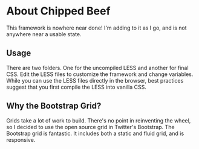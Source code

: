 # About Chipped Beef

This framework is nowhere near done! I'm adding to it as I go, and is not anywhere near a usable state.

## Usage

There are two folders. One for the uncompiled LESS and another for final CSS. Edit the LESS files to customize the framework and change variables. While you can use the LESS files directly in the browser, best practices suggest that you first compile the LESS into vanilla CSS.

## Why the Bootstrap Grid?

Grids take a lot of work to build. There's no point in reinventing the wheel, so I decided to use the open source grid in Twitter's Bootstrap. The Bootstrap grid is fantastic. It includes both a static and fluid grid, and is responsive.